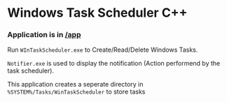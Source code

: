 # Windows Task Scheduler C++

### Application is in [/app](./app)

Run `WInTaskScheduler.exe` to Create/Read/Delete Windows Tasks.

`Notifier.exe` is used to display the notification (Action performend by the task scheduler).

This application creates a seperate directory in `%SYSTEM%/Tasks/WinTaskScheduler` to store tasks